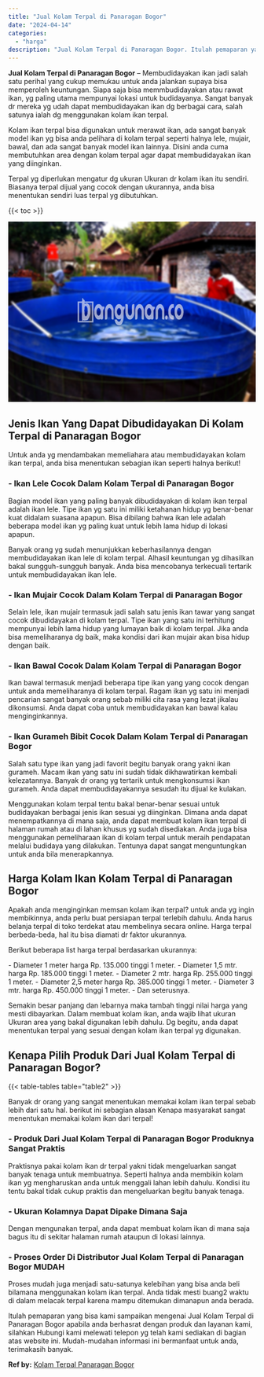 ```yaml
---
title: "Jual Kolam Terpal di Panaragan Bogor"
date: "2024-04-14"
categories: 
  - "harga"
description: "Jual Kolam Terpal di Panaragan Bogor. Itulah pemaparan yang bisa kami sampaikan mengenai Jual Kolam Terpal di Panaragan Bogor apabila anda berhasrat dengan p..."
---
```


**Jual Kolam Terpal di Panaragan Bogor** – Membudidayakan ikan jadi salah satu perihal yang cukup memukau untuk anda jalankan supaya bisa memperoleh keuntungan. Siapa saja bisa memmbudidayakan atau rawat ikan, yg paling utama mempunyai lokasi untuk budidayanya. Sangat banyak dr mereka yg udah dapat membudidayakan ikan dg berbagai cara, salah satunya ialah dg menggunakan kolam ikan terpal.

Kolam ikan terpal bisa digunakan untuk merawat ikan, ada sangat banyak model ikan yg bisa anda pelihara di kolam terpal seperti halnya lele, mujair, bawal, dan ada sangat banyak model ikan lainnya. Disini anda cuma membutuhkan area dengan kolam terpal agar dapat membudidayakan ikan yang diinginkan.

Terpal yg diperlukan mengatur dg ukuran Ukuran dr kolam ikan itu sendiri. Biasanya terpal dijual yang cocok dengan ukurannya, anda bisa menentukan sendiri luas terpal yg dibutuhkan.

{{< toc >}}

![Jual Kolam Terpal di Panaragan Bogor](/images/jual-kolam-terpal-38.png)

## Jenis Ikan Yang Dapat Dibudidayakan Di Kolam Terpal di Panaragan Bogor

Untuk anda yg mendambakan memeliahara atau membudidayakan kolam ikan terpal, anda bisa menentukan sebagian ikan seperti halnya berikut!

### \- Ikan Lele Cocok Dalam Kolam Terpal di Panaragan Bogor

Bagian model ikan yang paling banyak dibudidayakan di kolam ikan terpal adalah ikan lele. Tipe ikan yg satu ini miliki ketahanan hidup yg benar-benar kuat didalam suasana apapun. Bisa dibilang bahwa ikan lele adalah beberapa model ikan yg paling kuat untuk lebih lama hidup di lokasi apapun.

Banyak orang yg sudah menunjukkan keberhasilannya dengan membudidayakan ikan lele di kolam terpal. Alhasil keuntungan yg dihasilkan bakal sungguh-sungguh banyak. Anda bisa mencobanya terkecuali tertarik untuk membudidayakan ikan lele.

### \- Ikan Mujair Cocok Dalam Kolam Terpal di Panaragan Bogor

Selain lele, ikan mujair termasuk jadi salah satu jenis ikan tawar yang sangat cocok dibudidayakan di kolam terpal. Tipe ikan yang satu ini terhitung mempunyai lebih lama hidup yang lumayan baik di kolam terpal. Jika anda bisa memeliharanya dg baik, maka kondisi dari ikan mujair akan bisa hidup dengan baik.

### \- Ikan Bawal Cocok Dalam Kolam Terpal di Panaragan Bogor

Ikan bawal termasuk menjadi beberapa tipe ikan yang yang cocok dengan untuk anda memeliharanya di kolam terpal. Ragam ikan yg satu ini menjadi pencarian sangat banyak orang sebab miliki cita rasa yang lezat jikalau dikonsumsi. Anda dapat coba untuk membudidayakan kan bawal kalau menginginkannya.

### \- Ikan Gurameh Bibit Cocok Dalam Kolam Terpal di Panaragan Bogor

Salah satu type ikan yang jadi favorit begitu banyak orang yakni ikan gurameh. Macam ikan yang satu ini sudah tidak dikhawatirkan kembali kelezatannya. Banyak dr orang yg tertarik untuk mengkonsumsi ikan gurameh. Anda dapat membudidayakannya sesudah itu dijual ke kulakan.

Menggunakan kolam terpal tentu bakal benar-benar sesuai untuk budidayakan berbagai jenis ikan sesuai yg diinginkan. Dimana anda dapat menempatkannya di mana saja, anda dapat membuat kolam ikan terpal di halaman rumah atau di lahan khusus yg sudah disediakan. Anda juga bisa menggunakan pemeliharaan ikan di kolam terpal untuk meraih pendapatan melalui budidaya yang dilakukan. Tentunya dapat sangat menguntungkan untuk anda bila menerapkannya.

## Harga Kolam Ikan Kolam Terpal di Panaragan Bogor

Apakah anda menginginkan memsan kolam ikan terpal? untuk anda yg ingin membikinnya, anda perlu buat persiapan terpal terlebih dahulu. Anda harus belanja terpal di toko terdekat atau membelinya secara online. Harga terpal berbeda-beda, hal itu bisa diamati dr faktor ukurannya.

Berikut beberapa list harga terpal berdasarkan ukurannya:

\- Diameter 1 meter harga Rp. 135.000 tinggi 1 meter. - Diameter 1,5 mtr. harga Rp. 185.000 tinggi 1 meter. - Diameter 2 mtr. harga Rp. 255.000 tinggi 1 meter. - Diameter 2,5 meter harga Rp. 385.000 tinggi 1 meter. - Diameter 3 mtr. harga Rp. 450.000 tinggi 1 meter. - Dan seterusnya.

Semakin besar panjang dan lebarnya maka tambah tinggi nilai harga yang mesti dibayarkan. Dalam membuat kolam ikan, anda wajib lihat ukuran Ukuran area yang bakal digunakan lebih dahulu. Dg begitu, anda dapat menentukan terpal yang sesuai dengan kolam ikan terpal yg digunakan.

## Kenapa Pilih Produk Dari Jual Kolam Terpal di Panaragan Bogor?

{{< table-tables table="table2" >}}

Banyak dr orang yang sangat menentukan memakai kolam ikan terpal sebab lebih dari satu hal. berikut ini sebagian alasan Kenapa masyarakat sangat menentukan memakai kolam ikan dari terpal!

### \- Produk Dari Jual Kolam Terpal di Panaragan Bogor Produknya Sangat Praktis

Praktisnya pakai kolam ikan dr terpal yakni tidak mengeluarkan sangat banyak tenaga untuk membuatnya. Seperti halnya anda membikin kolam ikan yg mengharuskan anda untuk menggali lahan lebih dahulu. Kondisi itu tentu bakal tidak cukup praktis dan mengeluarkan begitu banyak tenaga.

### \- Ukuran Kolamnya Dapat Dipake Dimana Saja

Dengan mengunakan terpal, anda dapat membuat kolam ikan di mana saja bagus itu di sekitar halaman rumah ataupun di lokasi lainnya.

### \- Proses Order Di Distributor Jual Kolam Terpal di Panaragan Bogor MUDAH

Proses mudah juga menjadi satu-satunya kelebihan yang bisa anda beli bilamana menggunakan kolam ikan terpal. Anda tidak mesti buang2 waktu di dalam melacak terpal karena mampu ditemukan dimanapun anda berada.

Itulah pemaparan yang bisa kami sampaikan mengenai Jual Kolam Terpal di Panaragan Bogor apabila anda berhasrat dengan produk dan layanan kami, silahkan Hubungi kami melewati telepon yg telah kami sediakan di bagian atas website ini. Mudah-mudahan informasi ini bermanfaat untuk anda, terimakasih banyak.

**Ref by:** [Kolam Terpal Panaragan Bogor](https://id.wikipedia.org/wiki/Kolam)

